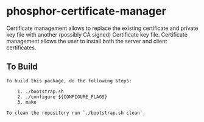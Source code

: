 # phosphor-certificate-manager
Certificate management allows to replace the existing certificate and private
key file with another (possibly CA signed) Certificate key file. Certificate
management allows the user to install both the server and client certificates.


## To Build
```
To build this package, do the following steps:

    1. ./bootstrap.sh
    2. ./configure ${CONFIGURE_FLAGS}
    3. make

To clean the repository run `./bootstrap.sh clean`.
```
